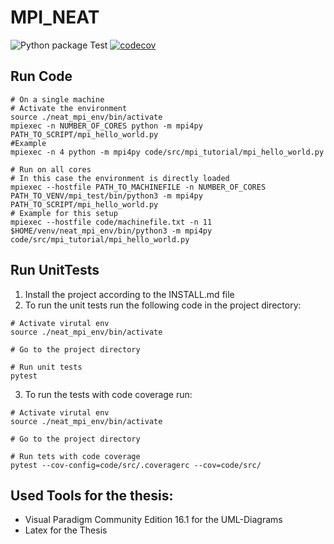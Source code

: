 # MPI_NEAT

![Python package Test](https://github.com/simonhauck/MPI_NEAT/workflows/Python%20package%20Test/badge.svg) 
[![codecov](https://codecov.io/gh/simonhauck/MPI_NEAT/branch/master/graph/badge.svg?token=8X3JMW3U9Z)](https://codecov.io/gh/simonhauck/MPI_NEAT)

## Run Code
```shell script
# On a single machine
# Activate the environment
source ./neat_mpi_env/bin/activate
mpiexec -n NUMBER_OF_CORES python -m mpi4py PATH_TO_SCRIPT/mpi_hello_world.py
#Example
mpiexec -n 4 python -m mpi4py code/src/mpi_tutorial/mpi_hello_world.py

# Run on all cores
# In this case the environment is directly loaded
mpiexec --hostfile PATH_TO_MACHINEFILE -n NUMBER_OF_CORES PATH_TO_VENV/mpi_test/bin/python3 -m mpi4py PATH_TO_SCRIPT/mpi_hello_world.py
# Example for this setup
mpiexec --hostfile code/machinefile.txt -n 11 $HOME/venv/neat_mpi_env/bin/python3 -m mpi4py code/src/mpi_tutorial/mpi_hello_world.py
```

## Run UnitTests
1. Install the project according to the INSTALL.md file
2. To run the unit tests run the following code in the project directory:
```shell script
# Activate virutal env
source ./neat_mpi_env/bin/activate

# Go to the project directory

# Run unit tests
pytest
```
3. To run the tests with code coverage run:
```shell script
# Activate virutal env
source ./neat_mpi_env/bin/activate

# Go to the project directory

# Run tets with code coverage
pytest --cov-config=code/src/.coveragerc --cov=code/src/
```

## Used Tools for the thesis:
- Visual Paradigm Community Edition 16.1 for the UML-Diagrams
- Latex for the Thesis

